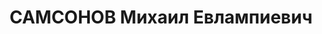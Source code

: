 ---
title: САМСОНОВ Михаил Евлампиевич
description: "Род. в 1888, г. Псков, русский, обр.: высшее, б/п, кандидат в члены\
  \ ВКП(б) в 1919, выбыл автоматически. Проживал: Украинская ССР, г. Харьков, Рымарская,\
  \ 19, кв. 14. Финансист-экономист, агроном-землеустроитель обл. ЗУ \n  Арестован\
  \ 09.07.1937. Обв. по ст. 54-7-8-11 (участник организации правых, проводил вредительскую\
  \ подрывную деятельность). Приговор: выездная сессия ВК ВС СССР, 02.01.1938 – 15\
  \ лет ИТЛ и 5 л. п.п. \n  Реабилитирован 15.03.1946"
---